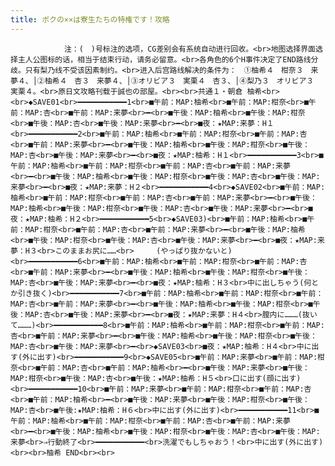```yaml
---
title: ボクの××は寮生たちの特権です！攻略
---
```


                注：(　)号标注的选项，CG差别会有系统自动进行回收。<br>地图选择界面选择主人公图标的话，相当于结束行动，请务必留意。<br>各角色的6个H事件决定了END路线分歧。只有梨乃线不受该因素制约。<br>进入后宫路线解决的条件为：　①柚希４　柑奈３　来夢４、│②柚希４　杏３　来夢４、│③オリビア３　実栗４　杏３、│④梨乃３　オリビア３　実栗４。<br>原日文攻略刊载于誠也の部屋。<br><br>共通１・朝倉 柚希<br><br>◆SAVE01<br>━━━━━━━━━━━1<br>■午前：MAP:柚希<br>■午前：MAP:柑奈<br>■午前：MAP:杏<br>■午前：MAP:来夢<br>━<br>■午後：MAP:柚希<br>■午後：MAP:柑奈<br>■午後：MAP:杏<br>■午後：MAP:来夢<br>━<br>■夜：★MAP:来夢：H１<br>━━━━━━━━━━━2<br>■午前：MAP:柚希<br>■午前：MAP:柑奈<br>■午前：MAP:杏<br>■午前：MAP:来夢<br>━<br>■午後：MAP:柚希<br>■午後：MAP:柑奈<br>■午後：MAP:杏<br>■午後：MAP:来夢<br>━<br>■夜：★MAP:柚希：H１<br>━━━━━━━━━━━3<br>■午前：MAP:柚希<br>■午前：MAP:柑奈<br>■午前：MAP:杏<br>■午前：MAP:来夢<br>━<br>■午後：MAP:柚希<br>■午後：MAP:柑奈<br>■午後：MAP:杏<br>■午後：MAP:来夢<br>━<br>■夜：★MAP:来夢：H２<br>━━━━━━━━━━━4<br>◆SAVE02<br>■午前：MAP:柚希<br>■午前：MAP:柑奈<br>■午前：MAP:杏<br>■午前：MAP:来夢<br>━<br>■午後：MAP:柚希<br>■午後：MAP:柑奈<br>■午後：MAP:杏<br>■午後：MAP:来夢<br>━<br>■夜：★MAP:柚希：H２<br>━━━━━━━━━━━5<br>◆SAVE03)<br>■午前：MAP:柚希<br>■午前：MAP:柑奈<br>■午前：MAP:杏<br>■午前：MAP:来夢<br>━<br>■午後：MAP:柚希<br>■午後：MAP:柑奈<br>■午後：MAP:杏<br>■午後：MAP:来夢<br>━<br>■夜：★MAP:来夢：H３<br>このままお尻に……<br>　　　(やっぱり抜かないと)<br>━━━━━━━━━━━6<br>■午前：MAP:柚希<br>■午前：MAP:柑奈<br>■午前：MAP:杏<br>■午前：MAP:来夢<br>━<br>■午後：MAP:柚希<br>■午後：MAP:柑奈<br>■午後：MAP:杏<br>■午後：MAP:来夢<br>━<br>■夜：★MAP:柚希：H３<br>中に出しちゃう(何とか引き抜く)<br>━━━━━━━━━━━7<br>■午前：MAP:柚希<br>■午前：MAP:柑奈<br>■午前：MAP:杏<br>■午前：MAP:来夢<br>━<br>■午後：MAP:柚希<br>■午後：MAP:柑奈<br>■午後：MAP:杏<br>■午後：MAP:来夢<br>━<br>■夜：★MAP:来夢：H４<br>膣内に………(抜いて………)<br>━━━━━━━━━━━8<br>■午前：MAP:柚希<br>■午前：MAP:柑奈<br>■午前：MAP:杏<br>■午前：MAP:来夢<br>━<br>■午後：MAP:柚希<br>■午後：MAP:柑奈<br>■午後：MAP:杏<br>■午後：MAP:来夢<br>━<br>◆SAVE03<br>■夜：★MAP:柚希：H４<br>中に出す(外に出す)<br>━━━━━━━━━━━9<br>◆SAVE05<br>■午前：MAP:来夢<br>■午前：MAP:柑奈<br>■午前：MAP:杏<br>■午前：MAP:柚希<br>━<br>■午後：MAP:来夢<br>■午後：MAP:柑奈<br>■午後：MAP:杏<br>■午後：★MAP:柚希：H５<br>口に出す(顔に出す)<br>━━━━━━━━━━━10<br>■午前：MAP:来夢<br>■午前：MAP:柑奈<br>■午前：MAP:杏<br>■午前：MAP:柚希<br>━<br>■午後：MAP:来夢<br>■午後：MAP:柑奈<br>■午後：MAP:杏<br>■午後:★MAP:柚希：H６<br>中に出す(外に出す)<br>━━━━━━━━━━━11<br>■午前：MAP:柚希<br>■午前：MAP:柑奈<br>■午前：MAP:杏<br>■午前：MAP:来夢<br>━<br>■午後：MAP:柚希<br>■午後：MAP:柑奈<br>■午後：MAP:杏<br>■午後：MAP:来夢<br>⇒行動終了<br>━━━━━━━━━━━<br>洗濯でもしちゃおう！<br>中に出す(外に出す)<br><br>柚希 END<br><br>
              
